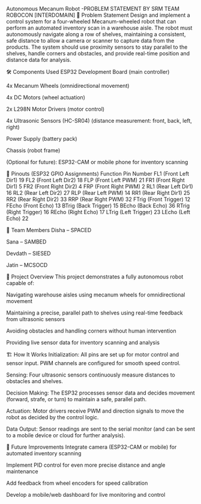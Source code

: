 Autonomous Mecanum Robot -PROBLEM STATEMENT BY SRM TEAM ROBOCON [INTERDOMAIN]
📝 Problem Statement
Design and implement a control system for a four-wheeled Mecanum-wheeled robot that can perform an automated inventory scan in a warehouse aisle. The robot must autonomously navigate along a row of shelves, maintaining a consistent, safe distance to allow a camera or scanner to capture data from the products. The system should use proximity sensors to stay parallel to the shelves, handle corners and obstacles, and provide real-time position and distance data for analysis.

🛠️ Components Used
ESP32 Development Board (main controller)

4x Mecanum Wheels (omnidirectional movement)

4x DC Motors (wheel actuation)

2x L298N Motor Drivers (motor control)

4x Ultrasonic Sensors (HC-SR04) (distance measurement: front, back, left, right)

Power Supply (battery pack)

Chassis (robot frame)

(Optional for future): ESP32-CAM or mobile phone for inventory scanning

📍 Pinouts (ESP32 GPIO Assignments)
Function	Pin Number
FL1 (Front Left Dir1)	19
FL2 (Front Left Dir2)	18
FLP (Front Left PWM)	21
FR1 (Front Right Dir1)	5
FR2 (Front Right Dir2)	4
FRP (Front Right PWM)	2
RL1 (Rear Left Dir1)	16
RL2 (Rear Left Dir2)	27
RLP (Rear Left PWM)	14
RR1 (Rear Right Dir1)	25
RR2 (Rear Right Dir2)	33
RRP (Rear Right PWM)	32
FTrig (Front Trigger)	12
FEcho (Front Echo)	13
BTrig (Back Trigger)	15
BEcho (Back Echo)	36
RTrig (Right Trigger)	16
REcho (Right Echo)	17
LTrig (Left Trigger)	23
LEcho (Left Echo)	22



👥 Team Members
Disha – SPACED

Sana – SAMBED

Devdath – SIESED

Jatin – MCSOCD

🚀 Project Overview
This project demonstrates a fully autonomous robot capable of:

Navigating warehouse aisles using mecanum wheels for omnidirectional movement

Maintaining a precise, parallel path to shelves using real-time feedback from ultrasonic sensors

Avoiding obstacles and handling corners without human intervention

Providing live sensor data for inventory scanning and analysis

🏗️ How It Works
Initialization: All pins are set up for motor control and sensor input. PWM channels are configured for smooth speed control.

Sensing: Four ultrasonic sensors continuously measure distances to obstacles and shelves.

Decision Making: The ESP32 processes sensor data and decides movement (forward, strafe, or turn) to maintain a safe, parallel path.

Actuation: Motor drivers receive PWM and direction signals to move the robot as decided by the control logic.

Data Output: Sensor readings are sent to the serial monitor (and can be sent to a mobile device or cloud for further analysis).

🧩 Future Improvements
Integrate camera (ESP32-CAM or mobile) for automated inventory scanning

Implement PID control for even more precise distance and angle maintenance

Add feedback from wheel encoders for speed calibration

Develop a mobile/web dashboard for live monitoring and control 
